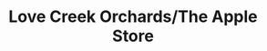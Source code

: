 ---
title: "Love Creek Orchards/The Apple Store"
url: /medina/love-creek-orchards-the-apple-store/
shop: Bäckerei
---